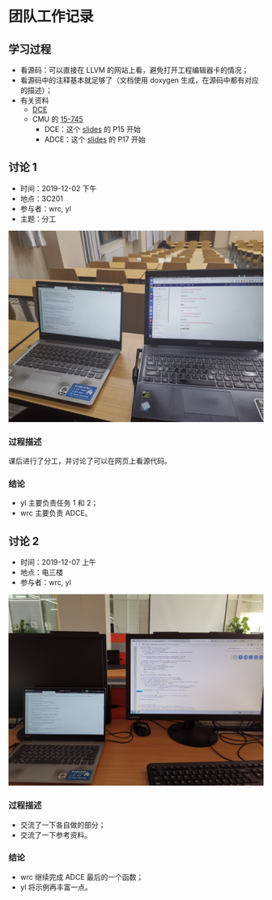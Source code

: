 # 团队工作记录
## 学习过程
- 看源码：可以直接在 LLVM 的网站上看，避免打开工程编辑器卡的情况；
- 看源码中的注释基本就足够了（文档使用 doxygen 生成，在源码中都有对应的描述）；
- 有关资料
    - [DCE]
    - CMU 的 [15-745]
        - DCE：这个 [slides] 的 P15 开始
        - ADCE：这个 [slides] 的 P17 开始

[DCE]: https://yunmingzhang.files.wordpress.com/2013/12/dcereport-2.pdf
[15-745]: https://www.cs.cmu.edu/afs/cs/academic/class/15745-s19/www/
[slides]: https://www.cs.cmu.edu/afs/cs/academic/class/15745-s12/public/lectures/L14-SSA-Optimizations-1up.pdf

## 讨论 1
- 时间：2019-12-02 下午
- 地点：3C201
- 参与者：wrc, yl
- 主题：分工

![discussion 1](figs/discuss1.jpg)

### 过程描述
课后进行了分工，并讨论了可以在网页上看源代码。

### 结论
- yl 主要负责任务 1 和 2；
- wrc 主要负责 ADCE。

## 讨论 2
- 时间：2019-12-07 上午
- 地点：电三楼
- 参与者：wrc, yl

![discussion 2](figs/discuss2.jpg)

### 过程描述
- 交流了一下各自做的部分；
- 交流了一下参考资料。

### 结论
- wrc 继续完成 ADCE 最后的一个函数；
- yl 将示例再丰富一点。
